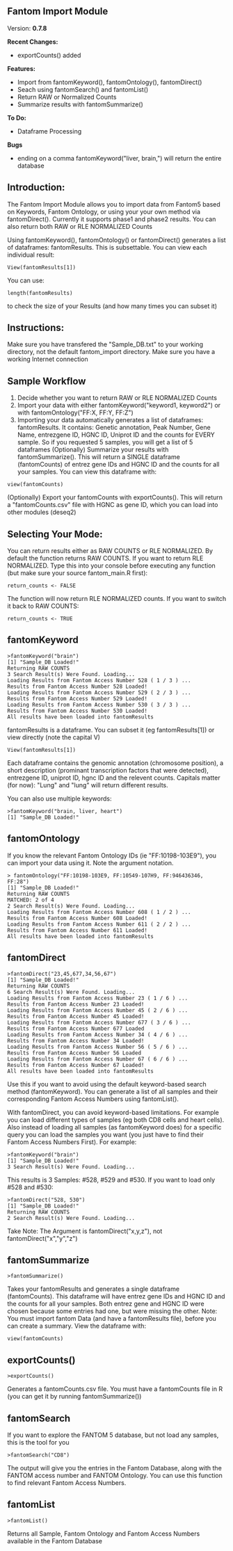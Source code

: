﻿## Fantom Import Module

Version: **0.7.8**

**Recent Changes:**

 - exportCounts() added

**Features:**

 - Import from fantomKeyword(), fantomOntology(), fantomDirect()
 - Seach using fantomSearch() and fantomList()
 - Return RAW or Normalized Counts
 - Summarize results with fantomSummarize()

**To Do:**

 - Dataframe Processing


**Bugs**

 - ending on a comma fantomKeyword("liver, brain,") will return the entire database

Introduction:
-------------
The Fantom Import Module allows you to import data from Fantom5 based on Keywords, Fantom Ontology, or using your your own method via fantomDirect(). Currently it supports phase1 and phase2 results. You can also return both RAW or RLE NORMALIZED Counts

Using fantomKeyword(), fantomOntology() or fantomDirect() generates a list of dataframes: fantomResults. This is subsettable. You can view each individual result:

```
View(fantomResults[1])
```

You can use:
```
length(fantomResults)
```

to check the size of your Results (and how many times you can subset it)

Instructions:
-------------

Make sure you have transfered the "Sample_DB.txt" to your working directory, not the default fantom_import directory. Make sure you have a working Internet connection

Sample Workflow
-------------
1. Decide whether you want to return RAW or RLE NORMALIZED Counts
2. Import your data with either fantomKeyword("keyword1, keyword2") or with fantomOntology("FF:X, FF:Y, FF:Z")
3. Importing your data automatically generates a list of dataframes: fantomResults. It contains: Genetic annotation, Peak Number, Gene Name, entrezgene ID, HGNC ID, Uniprot ID and the counts for EVERY sample. So if you requested 5 samples, you will get a list of 5 dataframes
(Optionally) Summarize your results with fantomSummarize(). This will return a SINGLE dataframe (fantomCounts) of entrez gene IDs and HGNC ID and the counts for all your samples. You can view this dataframe with:
```
view(fantomCounts)
```
(Optionally) Export your fantomCounts with exportCounts(). This will return a "fantomCounts.csv" file with HGNC as gene ID, which you can load into other modules (deseq2)

Selecting Your Mode:
-------------
You can return results either as RAW COUNTS or RLE NORMALIZED. By default the function returns RAW COUNTS. If you want to return RLE NORMALIZED. Type this into your console before executing any function (but make sure your source fantom_main.R first):

```
return_counts <- FALSE
```

The function will now return RLE NORMALIZED counts. If you want to switch it back to RAW COUNTS:

```
return_counts <- TRUE
```

fantomKeyword
------------

```
>fantomKeyword("brain")
[1] "Sample_DB Loaded!"
Returning RAW COUNTS
3 Search Result(s) Were Found. Loading...
Loading Results from Fantom Access Number 528 ( 1 / 3 ) ...
Results from Fantom Access Number 528 Loaded!
Loading Results from Fantom Access Number 529 ( 2 / 3 ) ...
Results from Fantom Access Number 529 Loaded!
Loading Results from Fantom Access Number 530 ( 3 / 3 ) ...
Results from Fantom Access Number 530 Loaded!
All results have been loaded into fantomResults

```

fantomResults is a dataframe. You can subset it (eg fantomResults[1]) or view directly (note the capital V)

```
View(fantomResults[1])
```

Each dataframe contains the genomic annotation (chromosome position), a short description (prominant transcription factors that were detected), entrezgene ID, uniprot ID, hgnc ID and the relevent counts. Capitals matter (for now): "Lung" and "lung" will return different results.

You can also use multiple keywords:

```
>fantomKeyword("brain, liver, heart")
[1] "Sample_DB Loaded!"
```
fantomOntology
------------

If you know the relevant Fantom Ontology IDs (ie "FF:10198-103E9"), you can import your data using it. Note the argument notation.

```
> fantomOntology("FF:10198-103E9, FF:10549-107H9, FF:946436346, FF:28")
[1] "Sample_DB Loaded!"
Returning RAW COUNTS
MATCHED: 2 of 4
2 Search Result(s) Were Found. Loading...
Loading Results from Fantom Access Number 608 ( 1 / 2 ) ...
Results from Fantom Access Number 608 Loaded!
Loading Results from Fantom Access Number 611 ( 2 / 2 ) ...
Results from Fantom Access Number 611 Loaded!
All results have been loaded into fantomResults
```

fantomDirect
------------

```
>fantomDirect("23,45,677,34,56,67")
[1] "Sample_DB Loaded!"
Returning RAW COUNTS
6 Search Result(s) Were Found. Loading...
Loading Results from Fantom Access Number 23 ( 1 / 6 ) ...
Results from Fantom Access Number 23 Loaded!
Loading Results from Fantom Access Number 45 ( 2 / 6 ) ...
Results from Fantom Access Number 45 Loaded!
Loading Results from Fantom Access Number 677 ( 3 / 6 ) ...
Results from Fantom Access Number 677 Loaded
Loading Results from Fantom Access Number 34 ( 4 / 6 ) ...
Results from Fantom Access Number 34 Loaded!
Loading Results from Fantom Access Number 56 ( 5 / 6 ) ...
Results from Fantom Access Number 56 Loaded
Loading Results from Fantom Access Number 67 ( 6 / 6 ) ...
Results from Fantom Access Number 67 Loaded!
All results have been loaded into fantomResults

```

Use this if you want to avoid using the default keyword-based search method (fantomKeyword). You can generate a list of all samples and their corresponding Fantom Access Numbers using fantomList().

With fantomDirect, you can avoid keyword-based limitations. For example you can load different types of samples (eg both CD8 cells and heart cells). Also instead of loading all samples (as fantomKeyword does) for a specific query you can load the samples you want (you just have to find their Fantom Access Numbers First). For example:

```
>fantomKeyword("brain")
[1] "Sample_DB Loaded!"
3 Search Result(s) Were Found. Loading...
```

This results is 3 Samples: #528, #529 and #530. If you want to load only #528 and #530:

```
>fantomDirect("528, 530")
[1] "Sample_DB Loaded!"
Returning RAW COUNTS
2 Search Result(s) Were Found. Loading...
```

Take Note: The Argument is fantomDirect("x,y,z"), not fantomDirect("x","y","z")

fantomSummarize
------------

```
>fantomSummarize()
```

Takes your fantomResults and generates a single dataframe (fantomCounts). This dataframe will have entrez gene IDs and HGNC ID and the counts for all your samples. Both entrez gene and HGNC ID were chosen because some entries had one, but were missing the other. Note: You must import fantom Data (and have a fantomResults file), before you can create a summary. View the dataframe with:

```
view(fantomCounts)
```

exportCounts()
------------

```
>exportCounts()
```
Generates a fantomCounts.csv file. You must have a fantomCounts file in R (you can get it by running fantomSummarize())



fantomSearch
------------

If you want to explore the FANTOM 5 database, but not load any samples, this is the tool for you

```
>fantomSearch("CD8")
```
The output will give you the entries in the Fantom Database, along with the FANTOM access number and FANTOM Ontology. You can use this function to find relevant Fantom Access Numbers.

fantomList
----------

```
>fantomList()
```
Returns all Sample, Fantom Ontology and Fantom Access Numbers available in the Fantom Database


